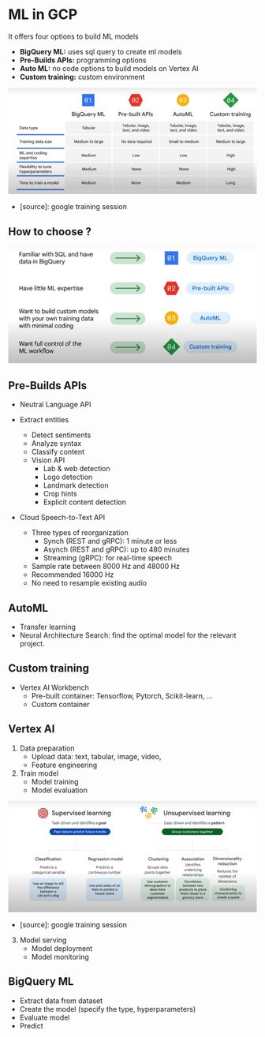 # ML in GCP

It offers four options to build ML models
- **BigQuery ML:** uses sql query to create ml models
- **Pre-Builds APIs:** programming options 
- **Auto ML:** no code options to build models on Vertex AI
- **Custom training:** custom environment

![ml_options](../screenshots/ml/gcp_ml_options.png)
- [source]: google training session

## How to choose ?

![ml_options](../screenshots/ml/choose_model.png)


## Pre-Builds APIs

- Neutral Language API
- Extract entities
  - Detect sentiments
  - Analyze syntax
  - Classify content
  - Vision API
    - Lab & web detection
    - Logo detection
    - Landmark detection
    - Crop hints
    - Explicit content detection

- Cloud Speech-to-Text API
  - Three types of reorganization
    - Synch (REST and gRPC): 1 minute or less
    - Asynch (REST and gRPC): up to 480 minutes
    - Streaming (gRPC): for real-time speech
  - Sample rate between 8000 Hz and 48000 Hz
  - Recommended 16000 Hz
  - No need to resample existing audio

## AutoML

- Transfer learning 
- Neural Architecture Search: find the optimal model for the relevant project.

## Custom training

- Vertex AI Workbench
  - Pre-built container: Tensorflow, Pytorch, Scikit-learn, ...
  - Custom container


## Vertex AI

1. Data preparation
   - Upload data: text, tabular, image, video, 
   - Feature engineering
2. Train model 
   - Model training 
   - Model evaluation

![model_types](../screenshots/ml/model_types.png)

- [source]: google training session

3. Model serving 
   - Model deployment 
   - Model monitoring 

## BigQuery ML

- Extract data from dataset
- Create the model (specify the type, hyperparameters)
- Evaluate model 
- Predict